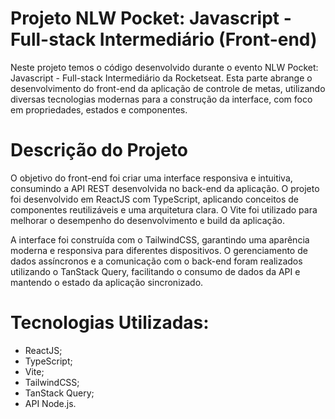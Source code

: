 # Projeto NLW Pocket: Javascript - Full-stack Intermediário (Front-end)

Neste projeto temos o código desenvolvido durante o evento NLW Pocket: Javascript - Full-stack Intermediário da Rocketseat. Esta parte abrange o desenvolvimento do front-end da aplicação de controle de metas, utilizando diversas tecnologias modernas para a construção da interface, com foco em propriedades, estados e componentes.

# Descrição do Projeto

O objetivo do front-end foi criar uma interface responsiva e intuitiva, consumindo a API REST desenvolvida no back-end da aplicação. O projeto foi desenvolvido em ReactJS com TypeScript, aplicando conceitos de componentes reutilizáveis e uma arquitetura clara. O Vite foi utilizado para melhorar o desempenho do desenvolvimento e build da aplicação.

A interface foi construída com o TailwindCSS, garantindo uma aparência moderna e responsiva para diferentes dispositivos. O gerenciamento de dados assíncronos e a comunicação com o back-end foram realizados utilizando o TanStack Query, facilitando o consumo de dados da API e mantendo o estado da aplicação sincronizado.

# Tecnologias Utilizadas:

- ReactJS;
- TypeScript;
- Vite;
- TailwindCSS;
- TanStack Query;
- API Node.js.
